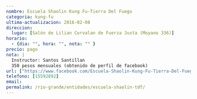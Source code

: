 ```yaml
---
nombre: Escuela Shaolin Kung Fu-Tierra Del Fuego
categoria: kung-fu
ultima-actualizacion: 2016-02-08
direccion: 
  lugar: [Salón de Lilian Corvalan de Fuerza Justa (Moyano 336)]
horario: 
  - {dia: "", hora: "", nota: "" }
precio: pago 
nota: | 
  Instructor: Santos Santillan
  350 pesos mensuales (obtenido de perfil de facebook)
url: ["https://www.facebook.com/Escuela-Shaolin-Kung-Fu-Tierra-Del-Fuego-320853778100693/"]
telefono: [15592892]
email: 
permalink: /rio-grande/entidades/escuela-shaolin-tdf/
--- 
```




